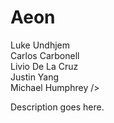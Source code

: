 Aeon
====
Luke Undhjem<br />
Carlos Carbonell<br />
Livio De La Cruz<br />
Justin Yang<br />
Michael Humphrey />

Description goes here.
